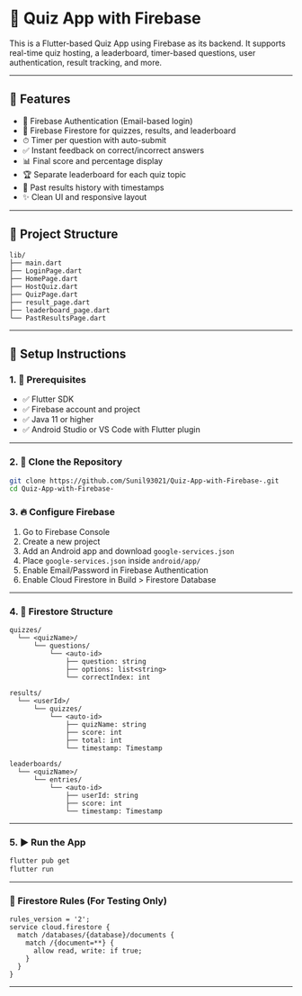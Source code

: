 # 📱 Quiz App with Firebase

This is a Flutter-based Quiz App using Firebase as its backend. It supports real-time quiz hosting, a leaderboard, timer-based questions, user authentication, result tracking, and more.

---

## 🚀 Features

* 🔐 Firebase Authentication (Email-based login)
* 📆 Firebase Firestore for quizzes, results, and leaderboard
* ⏱ Timer per question with auto-submit
* ✅ Instant feedback on correct/incorrect answers
* 📊 Final score and percentage display
* 🏆 Separate leaderboard for each quiz topic
* 📜 Past results history with timestamps
* ✨ Clean UI and responsive layout

---

## 📁 Project Structure

```
lib/
├── main.dart
├── LoginPage.dart
├── HomePage.dart
├── HostQuiz.dart
├── QuizPage.dart
├── result_page.dart
├── leaderboard_page.dart
└── PastResultsPage.dart
```

---

## 💪 Setup Instructions

### 1. 🔧 Prerequisites

* ✅ Flutter SDK
* ✅ Firebase account and project
* ✅ Java 11 or higher
* ✅ Android Studio or VS Code with Flutter plugin

---

### 2. 🧩 Clone the Repository

```bash
git clone https://github.com/Sunil93021/Quiz-App-with-Firebase-.git
cd Quiz-App-with-Firebase-
```

### 3. 🔥 Configure Firebase

1. Go to Firebase Console
2. Create a new project
3. Add an Android app and download `google-services.json`
4. Place `google-services.json` inside `android/app/`
5. Enable Email/Password in Firebase Authentication
6. Enable Cloud Firestore in Build > Firestore Database

---

### 4. 🧱 Firestore Structure

```
quizzes/
  └── <quizName>/
      └── questions/
          └── <auto-id>
              ├── question: string
              ├── options: list<string>
              └── correctIndex: int

results/
  └── <userId>/
      └── quizzes/
          └── <auto-id>
              ├── quizName: string
              ├── score: int
              ├── total: int
              └── timestamp: Timestamp

leaderboards/
  └── <quizName>/
      └── entries/
          └── <auto-id>
              ├── userId: string
              ├── score: int
              └── timestamp: Timestamp
```

---

### 5. ▶️ Run the App

```bash
flutter pub get
flutter run
```

---

### 🔐 Firestore Rules (For Testing Only)

```
rules_version = '2';
service cloud.firestore {
  match /databases/{database}/documents {
    match /{document=**} {
      allow read, write: if true;
    }
  }
}
```

---
